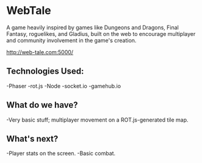 # WebTale

A game heavily inspired by games like Dungeons and Dragons, Final Fantasy, roguelikes, and Gladius, built on the
web to encourage multiplayer and community involvement in the game's creation.

http://web-tale.com:5000/

## Technologies Used:

-Phaser
-rot.js
-Node
-socket.io
-gamehub.io

## What do we have?

-Very basic stuff; multiplayer movement on a ROT.js-generated tile map.

## What's next?

-Player stats on the screen.
-Basic combat.